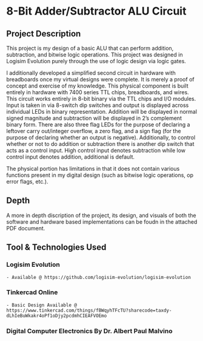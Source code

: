 # 8-Bit Adder/Subtractor ALU Circuit

## Project Description
This project is my design of a basic ALU that can perform addition, subtraction, and bitwise logic operations. This project was designed in Logisim Evolution purely through the use of logic design via logic gates. 

I additionally developed a simplified second circuit in hardware with breadboards once my virtual designs were complete. It is merely a proof of concept and exercise of my knowledge. This physical component is built entirely in hardware with 7400 series TTL chips, breadboards, and wires. This circuit works entirely in 8-bit binary via the TTL chips and I/O modules. Input is taken in via 8-switch dip switches and output is displayed across individual LEDs in binary representation. Addition will be displayed in normal signed magnitude and subtraction will be displayed in 2’s complement binary form. There are also three flag LEDs for the purpose of declaring a leftover carry out/integer overflow, a zero flag, and a sign flag (for the purpose of declaring whether an output is negative). Additionally, to control whether or not to do addition or subtraction there is another dip switch that acts as a control input. High control input denotes subtraction while low control input denotes addition, additional is default.

The physical portion has limitations in that it does not contain various functions present in my digital design (such as bitwise logic operations, op error flags, etc.).

## Depth
A more in depth discription of the project, its design, and visuals of both the software and hardware based implementations can be foudn in the attached PDF document.

## Tool & Technologies Used
  ### Logisim Evolution
    - Available @ https://github.com/logisim-evolution/logisim-evolution
  ### Tinkercad Online
    - Basic Design Available @ https://www.tinkercad.com/things/fBWqyhTFcTU?sharecode=taxdy-dLhIeBuWkakr4oPf1oDjy2pcdmhCIEAFVOEmo
  ### Digital Computer Electronics By Dr. Albert Paul Malvino
